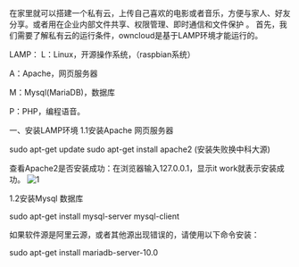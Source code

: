 
在家里就可以搭建一个私有云，上传自己喜欢的电影或者音乐，方便与家人、好友分享。或者用在企业内部文件共享、权限管理、即时通信和文件保护 。
  首先，我们需要了解私有云的运行条件，owncloud是基于LAMP环境才能运行的。
  
  LAMP：
   L：Linux，开源操作系统，（raspbian系统）

   A：Apache，网页服务器

   M：Mysql(MariaDB)，数据库

   P：PHP，编程语音。



一、安装LAMP环境
1.1安装Apache 网页服务器

sudo apt-get update
sudo apt-get install apache2 (安装失败换中科大源)

查看Apache2是否安装成功：在浏览器输入127.0.0.1，显示it work就表示安装成功。
![1](https://github.com/NarcissusQAQ/Cloud/blob/master/pic/1.png)

1.2安装Mysql 数据库

sudo apt-get install mysql-server mysql-client

如果软件源是阿里云源，或者其他源出现错误的，请使用以下命令安装：

sudo apt-get install mariadb-server-10.0 

